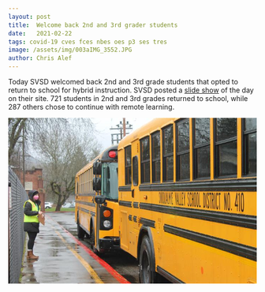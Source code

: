 ```yaml
---
layout: post
title:  Welcome back 2nd and 3rd grader students
date:   2021-02-22
tags: covid-19 cves fces nbes oes p3 ses tres
image: /assets/img/003aIMG_3552.JPG
author: Chris Alef
---
```

Today SVSD welcomed back 2nd and 3rd grade students that opted to return to school for hybrid instruction. SVSD posted a [slide show](https://www.svsd410.org/Page/9332) of the day on their site. 721 students in 2nd and 3rd grades returned to school, while 287 others chose to continue with remote learning.

![Welcome back 2nd and 3rd graders.](/assets/img/003aIMG_3552.JPG)
